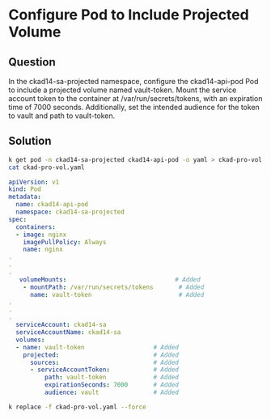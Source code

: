 # Configure Pod to Include Projected Volume

## Question

In the ckad14-sa-projected namespace, configure the ckad14-api-pod Pod to include a projected volume named vault-token.
Mount the service account token to the container at /var/run/secrets/tokens, with an expiration time of 7000 seconds.
Additionally, set the intended audience for the token to vault and path to vault-token.

## Solution

```bash
k get pod -n ckad14-sa-projected ckad14-api-pod -o yaml > ckad-pro-vol.yaml
cat ckad-pro-vol.yaml
```

```yaml
apiVersion: v1
kind: Pod
metadata:
  name: ckad14-api-pod
  namespace: ckad14-sa-projected
spec:
  containers:
  - image: nginx
    imagePullPolicy: Always
    name: nginx
.
.
.
   volumeMounts:                              # Added
    - mountPath: /var/run/secrets/tokens       # Added
      name: vault-token                        # Added
.
.
.
  serviceAccount: ckad14-sa
  serviceAccountName: ckad14-sa
  volumes:
  - name: vault-token                   # Added
    projected:                          # Added
      sources:                          # Added
      - serviceAccountToken:            # Added
          path: vault-token             # Added
          expirationSeconds: 7000       # Added
          audience: vault               # Added
```

```bash
k replace -f ckad-pro-vol.yaml --force
```
